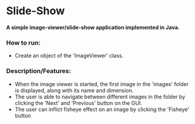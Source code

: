 # Slide-Show
**A simple image-viewer/slide-show application implemented in Java.**

### How to run:
- Create an object of the 'ImageViewer' class.

### Description/Features:
* When the image viewer is started, the first image in the 'images' folder is displayed, along with its name and dimension.
* The user is able to navigate between different images in the folder by clicking the 'Next' and 'Previous' button on the GUI.
* The user can inflict fisheye effect on an image by clicking the 'Fisheye' button
